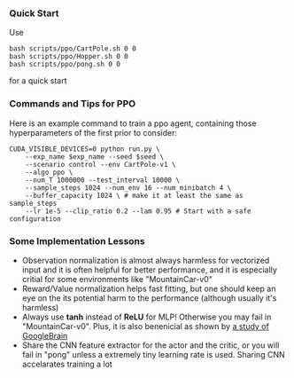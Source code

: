 ### Quick Start

Use
```
bash scripts/ppo/CartPole.sh 0 0
bash scripts/ppo/Hopper.sh 0 0
bash scripts/ppo/pong.sh 0 0
```
for a quick start




### Commands and Tips for PPO

Here is an example command to train a ppo agent, containing those hyperparameters of the first prior to consider:

```
CUDA_VISIBLE_DEVICES=0 python run.py \
    --exp_name $exp_name --seed $seed \
    --scenario control --env CartPole-v1 \
    --algo ppo \
    --num_T 1000000 --test_interval 10000 \
    --sample_steps 1024 --num_env 16 --num_minibatch 4 \
    --buffer_capacity 1024 \ # make it at least the same as sample_steps
    --lr 1e-5 --clip_ratio 0.2 --lam 0.95 # Start with a safe configuration
```




### Some Implementation Lessons

- Observation normalization is almost always harmless for vectorized input and it is often helpful for better performance, and it is especially critial for some environments like "MountainCar-v0"
- Reward/Value normalization helps fast fitting, but one should keep an eye on the its potential harm to the performance (although usually it's harmless)
- Always use **tanh** instead of **ReLU** for MLP! Otherwise you may fail in "MountainCar-v0". Plus, it is also benenicial as shown by [a study of GoogleBrain](https://arxiv.org/abs/2006.05990)
- Share the CNN feature extractor for the actor and the critic, or you will fail in "pong" unless a extremely tiny learning rate is used. Sharing CNN accelarates training a lot
